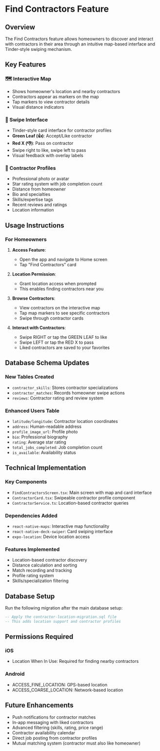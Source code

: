 # Find Contractors Feature

## Overview

The Find Contractors feature allows homeowners to discover and interact with contractors in their area through an intuitive map-based interface and Tinder-style swiping mechanism.

## Key Features

### 🗺️ Interactive Map
- Shows homeowner's location and nearby contractors
- Contractors appear as markers on the map
- Tap markers to view contractor details
- Visual distance indicators

### 📱 Swipe Interface
- Tinder-style card interface for contractor profiles
- **Green Leaf (👍)**: Accept/Like contractor
- **Red X (👎)**: Pass on contractor
- Swipe right to like, swipe left to pass
- Visual feedback with overlay labels

### 👤 Contractor Profiles
- Professional photo or avatar
- Star rating system with job completion count
- Distance from homeowner
- Bio and specialties
- Skills/expertise tags
- Recent reviews and ratings
- Location information

## Usage Instructions

### For Homeowners

1. **Access Feature**: 
   - Open the app and navigate to Home screen
   - Tap "Find Contractors" card

2. **Location Permission**: 
   - Grant location access when prompted
   - This enables finding contractors near you

3. **Browse Contractors**:
   - View contractors on the interactive map
   - Tap map markers to see specific contractors
   - Swipe through contractor cards

4. **Interact with Contractors**:
   - Swipe RIGHT or tap the GREEN LEAF to like
   - Swipe LEFT or tap the RED X to pass
   - Liked contractors are saved to your favorites

## Database Schema Updates

### New Tables Created
- `contractor_skills`: Stores contractor specializations
- `contractor_matches`: Records homeowner swipe actions
- `reviews`: Contractor rating and review system

### Enhanced Users Table
- `latitude/longitude`: Contractor location coordinates
- `address`: Human-readable address
- `profile_image_url`: Profile photo
- `bio`: Professional biography
- `rating`: Average star rating
- `total_jobs_completed`: Job completion count
- `is_available`: Availability status

## Technical Implementation

### Key Components
- `FindContractorsScreen.tsx`: Main screen with map and card interface
- `ContractorCard.tsx`: Swipeable contractor profile component
- `ContractorService.ts`: Location-based contractor queries

### Dependencies Added
- `react-native-maps`: Interactive map functionality
- `react-native-deck-swiper`: Card swiping interface
- `expo-location`: Device location access

### Features Implemented
- Location-based contractor discovery
- Distance calculation and sorting
- Match recording and tracking
- Profile rating system
- Skills/specialization filtering

## Database Setup

Run the following migration after the main database setup:

```sql
-- Apply the contractor-location-migration.sql file
-- This adds location support and contractor profiles
```

## Permissions Required

### iOS
- Location When In Use: Required for finding nearby contractors

### Android  
- ACCESS_FINE_LOCATION: GPS-based location
- ACCESS_COARSE_LOCATION: Network-based location

## Future Enhancements

- Push notifications for contractor matches
- In-app messaging with liked contractors
- Advanced filtering (skills, rating, price range)
- Contractor availability calendar
- Direct job posting from contractor profiles
- Mutual matching system (contractor must also like homeowner)